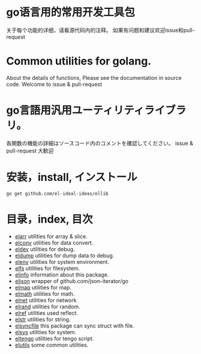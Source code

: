 # go语言用的常用开发工具包
关于每个功能的详细，请看源代码内的注释。
如果有问题和建议欢迎issue和pull-request

# Common utilities for golang.
About the details of functions, Please see the documentation in source code.
Welcome to issue & pull-request

# go言語用汎用ユーティリティライブラリ。
各関数の機能の詳細はソースコード内のコメントを確認してください。
issue & pull-request 大歓迎

# 安装，install, インストール
`go get github.com/el-ideal-ideas/ellib`

# 目录，index, 目次
- [elarr](https://github.com/el-ideal-ideas/ellib/blob/master/doc/elarr.md) utilities for array & slice.
- [elconv](https://github.com/el-ideal-ideas/ellib/blob/master/doc/elconv.md) utilities for data convert.
- [eldev](https://github.com/el-ideal-ideas/ellib/blob/master/doc/eldev.md) utilities for debug.
- [eldump](https://github.com/el-ideal-ideas/ellib/blob/master/doc/eldump.md) utilities for dump data to debug.
- [elenv](https://github.com/el-ideal-ideas/ellib/blob/master/doc/elenv.md) utilities for system environment.
- [elfs](https://github.com/el-ideal-ideas/ellib/blob/master/doc/elfs.md) utilities for filesystem.
- [elinfo](https://github.com/el-ideal-ideas/ellib/blob/master/doc/elinfo.md) information about this package.
- [eljson](https://github.com/el-ideal-ideas/ellib/blob/master/doc/eljson.md) wrapper of github.com/json-iterator/go
- [elmap](https://github.com/el-ideal-ideas/ellib/blob/master/doc/elmap.md) utilities for map.
- [elmath](https://github.com/el-ideal-ideas/ellib/blob/master/doc/elmath.md) utilities for math.
- [elnet](https://github.com/el-ideal-ideas/ellib/blob/master/doc/elnet.md) utilities for network
- [elrand](https://github.com/el-ideal-ideas/ellib/blob/master/doc/elrand.md) utilities for random.
- [elref](https://github.com/el-ideal-ideas/ellib/blob/master/doc/elref.md) utilities used reflect.
- [elstr](https://github.com/el-ideal-ideas/ellib/blob/master/doc/elstr.md) utilities for string.
- [elsyncfile](https://github.com/el-ideal-ideas/ellib/blob/master/doc/elsyncfile.md) this package can sync struct with file.
- [elsys](https://github.com/el-ideal-ideas/ellib/blob/master/doc/elsys.md) utilities for system.
- [eltengo](https://github.com/el-ideal-ideas/ellib/blob/master/doc/eltengo.md) utilities for tengo script.
- [elutils](https://github.com/el-ideal-ideas/ellib/blob/master/doc/elutils.md) some common utilities.
